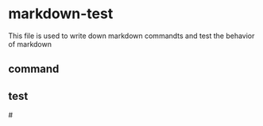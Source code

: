 # markdown-test
This file is used to write down markdown commandts and test the behavior of markdown

## command


## test
\#

